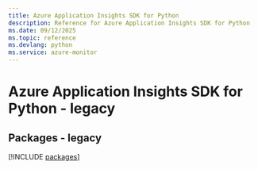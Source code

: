 ```yaml
---
title: Azure Application Insights SDK for Python
description: Reference for Azure Application Insights SDK for Python
ms.date: 09/12/2025
ms.topic: reference
ms.devlang: python
ms.service: azure-monitor
---
```

# Azure Application Insights SDK for Python - legacy
## Packages - legacy
[!INCLUDE [packages](application-insights-index.md)]